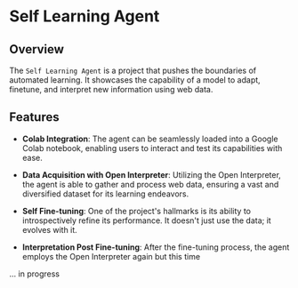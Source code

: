 # Self Learning Agent

## Overview

The `Self Learning Agent` is a project that pushes the boundaries of automated learning. It showcases the capability of a model to adapt, finetune, and interpret new information using web data.

## Features

- **Colab Integration**: The agent can be seamlessly loaded into a Google Colab notebook, enabling users to interact and test its capabilities with ease.

- **Data Acquisition with Open Interpreter**: Utilizing the Open Interpreter, the agent is able to gather and process web data, ensuring a vast and diversified dataset for its learning endeavors.

- **Self Fine-tuning**: One of the project's hallmarks is its ability to introspectively refine its performance. It doesn't just use the data; it evolves with it.

- **Interpretation Post Fine-tuning**: After the fine-tuning process, the agent employs the Open Interpreter again but this time

... in progress